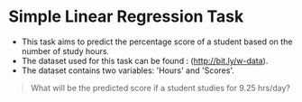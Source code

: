 # Simple Linear Regression Task
- This task aims to predict the percentage score of a student based on the number of study hours.
- The dataset used for this task can be found :  (http://bit.ly/w-data).
- The dataset contains two variables: 'Hours' and 'Scores'.

> What will be the predicted score if a student studies for 9.25 hrs/day?

